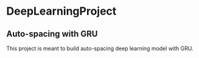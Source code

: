 # DeepLearningProject
## Auto-spacing with GRU
This project is meant to build auto-spacing deep learning model with GRU.
